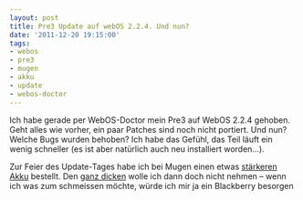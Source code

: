 ```yaml
---
layout: post
title: Pre3 Update auf webOS 2.2.4. Und nun?
date: '2011-12-20 19:15:00'
tags:
- webos
- pre3
- mugen
- akku
- update
- webos-doctor
---
```


Ich habe gerade per WebOS-Doctor mein Pre3 auf WebOS 2.2.4 gehoben. Geht alles wie vorher, ein paar Patches sind noch nicht portiert. Und nun? Welche Bugs wurden behoben? Ich habe das Gefühl, das Teil läuft ein wenig schneller (es ist aber natürlich auch neu installiert worden&#8230;).

Zur Feier des Update-Tages habe ich bei Mugen einen etwas <a href="http://www.mugen-power-batteries.com/mugen-power-1400mah-extended-battery-for-hp-pre-3.html" target="_blank">stärkeren Akku</a> bestellt. Den <a href="http://www.mugen-power-batteries.com/mugen-power-2800mah-extended-battery-for-hp-pre-3-with-battery-door.html" target="_blank">ganz dicken</a> wolle ich dann doch nicht nehmen &#8211; wenn ich was zum schmeissen möchte, würde ich mir ja ein Blackberry besorgen